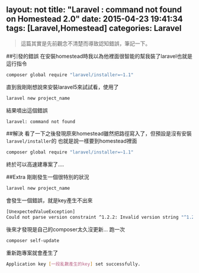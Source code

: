 layout: not
title: "Laravel : command not found on Homestead 2.0"
date: 2015-04-23 19:41:34
tags: [Laravel,Homestead]
categories: Laravel
---
>這篇其實是先前觀念不清楚而導致認知錯誤，筆記一下。

##引發的錯誤
在安裝homestead時我以為他裡面很智能的幫我裝了laravel也就是這行指令
``` bash
composer global require "laravel/installer=~1.1"
```

直到我剛剛想說來安裝laravel5來試試看，使用了
``` bash
laravel new project_name
```

結果噴出這個錯誤
``` bash
laravel: command not found
```
##解決
看了一下之後發現原來homestead雖然把路徑寫入了，但預設是沒有安裝 `laravel/installer`的
也就是說一樣要到homestead裡面
``` bash
composer global require "laravel/installer=~1.1"
```

終於可以高速建專案了....

##Extra
剛剛發生一個很特別的狀況
``` bash
laravel new project_name
```
會發生一個錯誤，就是key產生不出來
``` bash
[UnexpectedValueException]
Could not parse version constraint ^1.2.2: Invalid version string "^1.2.2"
```

後來才發現是自己的composer太久沒更新...
跑一次
``` bash
composer self-update
```
重新跑專案就會產生了
``` bash
Application key [一段亂數產生的key] set successfully.
```